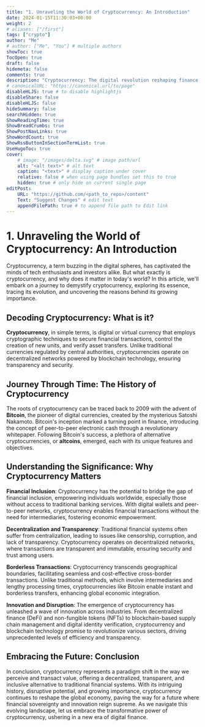 ```yaml
---
title: "1. Unraveling the World of Cryptocurrency: An Introduction"
date: 2024-01-15T11:30:03+00:00
weight: 2
# aliases: ["/first"]
tags: ["crypto"]
author: "Me"
# author: ["Me", "You"] # multiple authors
showToc: true
TocOpen: true
draft: false
hidemeta: false
comments: true
description: "Cryptocurrency: The digital revolution reshaping finance. Explore its essence and significance."
# canonicalURL: "https://canonical.url/to/page"
disableHLJS: true # to disable highlightjs
disableShare: false
disableHLJS: false
hideSummary: false
searchHidden: true
ShowReadingTime: true
ShowBreadCrumbs: true
ShowPostNavLinks: true
ShowWordCount: true
ShowRssButtonInSectionTermList: true
UseHugoToc: true
cover:
    # image: "/images/delta.svg" # image path/url
    alt: "<alt text>" # alt text
    caption: "<text>" # display caption under cover
    relative: false # when using page bundles set this to true
    hidden: true # only hide on current single page
editPost:
    URL: "https://github.com/<path_to_repo>/content"
    Text: "Suggest Changes" # edit text
    appendFilePath: true # to append file path to Edit link
---
```


# 1. Unraveling the World of Cryptocurrency: An Introduction

Cryptocurrency, a term buzzing in the digital spheres, has captivated the minds of tech enthusiasts and investors alike. But what exactly is cryptocurrency, and why does it matter in today's world? In this article, we'll embark on a journey to demystify cryptocurrency, exploring its essence, tracing its evolution, and uncovering the reasons behind its growing importance.

## Decoding Cryptocurrency: What is it?

**Cryptocurrency**, in simple terms, is digital or virtual currency that employs cryptographic techniques to secure financial transactions, control the creation of new units, and verify asset transfers. Unlike traditional currencies regulated by central authorities, cryptocurrencies operate on decentralized networks powered by blockchain technology, ensuring transparency and security.

## Journey Through Time: The History of Cryptocurrency

The roots of cryptocurrency can be traced back to 2009 with the advent of **Bitcoin**, the pioneer of digital currencies, created by the mysterious Satoshi Nakamoto. Bitcoin's inception marked a turning point in finance, introducing the concept of peer-to-peer electronic cash through a revolutionary whitepaper. Following Bitcoin's success, a plethora of alternative cryptocurrencies, or **altcoins**, emerged, each with its unique features and objectives.

## Understanding the Significance: Why Cryptocurrency Matters

**Financial Inclusion**: Cryptocurrency has the potential to bridge the gap of financial inclusion, empowering individuals worldwide, especially those without access to traditional banking services. With digital wallets and peer-to-peer networks, cryptocurrency enables financial transactions without the need for intermediaries, fostering economic empowerment.

**Decentralization and Transparency**: Traditional financial systems often suffer from centralization, leading to issues like censorship, corruption, and lack of transparency. Cryptocurrency operates on decentralized networks, where transactions are transparent and immutable, ensuring security and trust among users.

**Borderless Transactions**: Cryptocurrency transcends geographical boundaries, facilitating seamless and cost-effective cross-border transactions. Unlike traditional methods, which involve intermediaries and lengthy processing times, cryptocurrencies like Bitcoin enable instant and borderless transfers, enhancing global economic integration.

**Innovation and Disruption**: The emergence of cryptocurrency has unleashed a wave of innovation across industries. From decentralized finance (DeFi) and non-fungible tokens (NFTs) to blockchain-based supply chain management and digital identity verification, cryptocurrency and blockchain technology promise to revolutionize various sectors, driving unprecedented levels of efficiency and transparency.

## Embracing the Future: Conclusion

In conclusion, cryptocurrency represents a paradigm shift in the way we perceive and transact value, offering a decentralized, transparent, and inclusive alternative to traditional financial systems. With its intriguing history, disruptive potential, and growing importance, cryptocurrency continues to reshape the global economy, paving the way for a future where financial sovereignty and innovation reign supreme. As we navigate this evolving landscape, let us embrace the transformative power of cryptocurrency, ushering in a new era of digital finance.

